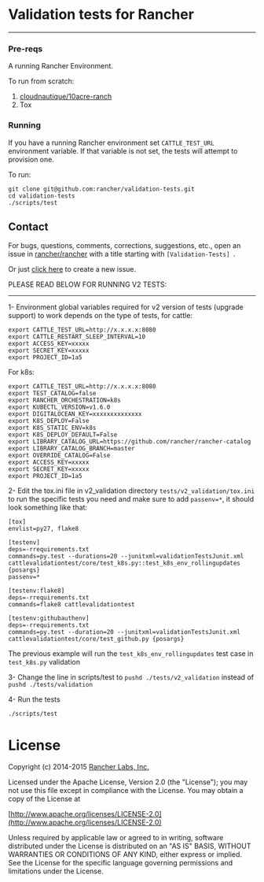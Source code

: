 # Validation tests for Rancher
------------------------------
### Pre-reqs

A running Rancher Environment.


To run from scratch:

1. [cloudnautique/10acre-ranch](https://github.com/cloudnautique/10acre-ranch)
2. Tox


### Running

If you have a running Rancher environment set `CATTLE_TEST_URL` environment variable.
If that variable is not set, the tests will attempt to provision one.

To run:

```
git clone git@github.com:rancher/validation-tests.git
cd validation-tests
./scripts/test
```
## Contact
For bugs, questions, comments, corrections, suggestions, etc., open an issue in
 [rancher/rancher](//github.com/rancher/rancher/issues) with a title starting with `[Validation-Tests] `.

Or just [click here](//github.com/rancher/rancher/issues/new?title=%5BValidation-Tests%5D%20) to create a new issue.

PLEASE READ BELOW FOR RUNNING V2 TESTS:
**************************************

1- Environment global variables required for v2 version of tests (upgrade support) to work depends on the type of tests, for cattle:

```
export CATTLE_TEST_URL=http://x.x.x.x:8080
export CATTLE_RESTART_SLEEP_INTERVAL=10
export ACCESS_KEY=xxxxx
export SECRET_KEY=xxxxx
export PROJECT_ID=1a5
```

For k8s:

```
export CATTLE_TEST_URL=http://x.x.x.x:8080
export TEST_CATALOG=false
export RANCHER_ORCHESTRATION=k8s
export KUBECTL_VERSION=v1.6.0
export DIGITALOCEAN_KEY=xxxxxxxxxxxxxx
export K8S_DEPLOY=False
export K8S_STATIC_ENV=k8s
export K8S_DEPLOY_DEFAULT=False
export LIBRARY_CATALOG_URL=https://github.com/rancher/rancher-catalog
export LIBRARY_CATALOG_BRANCH=master
export OVERRIDE_CATALOG=False
export ACCESS_KEY=xxxxx
export SECRET_KEY=xxxxx
export PROJECT_ID=1a5
```

2- Edit the tox.ini file in v2_validation directory `tests/v2_validation/tox.ini` to run the specific tests you need and make sure to add `passenv=*`, it should look something like that:

```
[tox]
envlist=py27, flake8

[testenv]
deps=-rrequirements.txt
commands=py.test --durations=20 --junitxml=validationTestsJunit.xml cattlevalidationtest/core/test_k8s.py::test_k8s_env_rollingupdates {posargs}
passenv=*

[testenv:flake8]
deps=-rrequirements.txt
commands=flake8 cattlevalidationtest

[testenv:githubauthenv]
deps=-rrequirements.txt
commands=py.test --duration=20 --junitxml=validationTestsJunit.xml cattlevalidationtest/core/test_github.py {posargs}
```

The previous example will run the `test_k8s_env_rollingupdates` test case in `test_k8s.py` validation

3- Change the line in scripts/test to `pushd ./tests/v2_validation` instead of `pushd ./tests/validation`

4- Run the tests
```
./scripts/test
```

# License
Copyright (c) 2014-2015 [Rancher Labs, Inc.](http://rancher.com)

Licensed under the Apache License, Version 2.0 (the "License");
you may not use this file except in compliance with the License.
You may obtain a copy of the License at

[http://www.apache.org/licenses/LICENSE-2.0](http://www.apache.org/licenses/LICENSE-2.0)

Unless required by applicable law or agreed to in writing, software
distributed under the License is distributed on an "AS IS" BASIS,
WITHOUT WARRANTIES OR CONDITIONS OF ANY KIND, either express or implied.
See the License for the specific language governing permissions and
limitations under the License.
